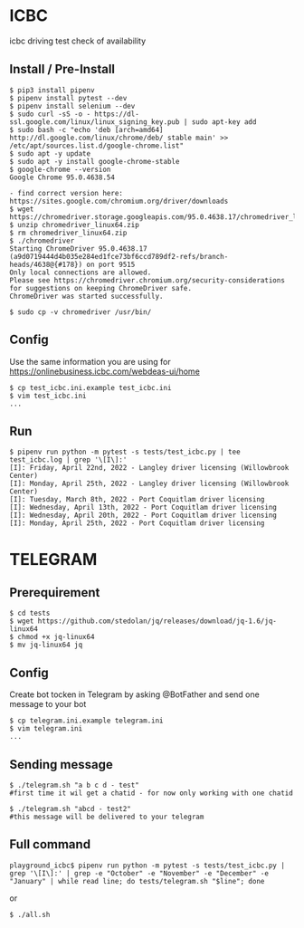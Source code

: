 # ICBC
icbc driving test check of availability

## Install / Pre-Install
```
$ pip3 install pipenv
$ pipenv install pytest --dev
$ pipenv install selenium --dev
$ sudo curl -sS -o - https://dl-ssl.google.com/linux/linux_signing_key.pub | sudo apt-key add
$ sudo bash -c "echo 'deb [arch=amd64] http://dl.google.com/linux/chrome/deb/ stable main' >> /etc/apt/sources.list.d/google-chrome.list" 
$ sudo apt -y update
$ sudo apt -y install google-chrome-stable 
$ google-chrome --version 
Google Chrome 95.0.4638.54

- find correct version here: https://sites.google.com/chromium.org/driver/downloads
$ wget https://chromedriver.storage.googleapis.com/95.0.4638.17/chromedriver_linux64.zip 
$ unzip chromedriver_linux64.zip
$ rm chromedriver_linux64.zip
$ ./chromedriver 
Starting ChromeDriver 95.0.4638.17 (a9d0719444d4b035e284ed1fce73bf6ccd789df2-refs/branch-heads/4638@{#178}) on port 9515
Only local connections are allowed.
Please see https://chromedriver.chromium.org/security-considerations for suggestions on keeping ChromeDriver safe.
ChromeDriver was started successfully.

$ sudo cp -v chromedriver /usr/bin/
```

## Config
Use the same information you are using for https://onlinebusiness.icbc.com/webdeas-ui/home

```
$ cp test_icbc.ini.example test_icbc.ini
$ vim test_icbc.ini
...
```

## Run
```
$ pipenv run python -m pytest -s tests/test_icbc.py | tee test_icbc.log | grep '\[I\]:'
[I]: Friday, April 22nd, 2022 - Langley driver licensing (Willowbrook Center)
[I]: Monday, April 25th, 2022 - Langley driver licensing (Willowbrook Center)
[I]: Tuesday, March 8th, 2022 - Port Coquitlam driver licensing
[I]: Wednesday, April 13th, 2022 - Port Coquitlam driver licensing
[I]: Wednesday, April 20th, 2022 - Port Coquitlam driver licensing
[I]: Monday, April 25th, 2022 - Port Coquitlam driver licensing
```

# TELEGRAM

## Prerequirement
```
$ cd tests
$ wget https://github.com/stedolan/jq/releases/download/jq-1.6/jq-linux64
$ chmod +x jq-linux64 
$ mv jq-linux64 jq
```

## Config
Create bot tocken in Telegram by asking @BotFather and send one message to your bot
```
$ cp telegram.ini.example telegram.ini
$ vim telegram.ini
...
```

## Sending message
```
$ ./telegram.sh "a b c d - test"
#first time it wil get a chatid - for now only working with one chatid

$ ./telegram.sh "abcd - test2"
#this message will be delivered to your telegram
```

## Full command
```
playground_icbc$ pipenv run python -m pytest -s tests/test_icbc.py | grep '\[I\]:' | grep -e "October" -e "November" -e "December" -e "January" | while read line; do tests/telegram.sh "$line"; done
```
or
```
$ ./all.sh
```
